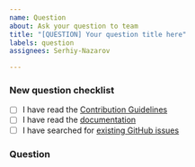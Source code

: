 ```yaml
---
name: Question
about: Ask your question to team
title: "[QUESTION] Your question title here"
labels: question
assignees: Serhiy-Nazarov

---
```


<!-- Thanks for helping to make `on_strum-service` better! Before submit your question, please make sure to check the following boxes by putting an x in the [ ] (don't: [x ], [ x], do: [x]) -->

### New question checklist

- [ ] I have read the [Contribution Guidelines](https://github.com/on-strum/ruby-on-strum-service/blob/master/CONTRIBUTING.md)
- [ ] I have read the [documentation](https://github.com/on-strum/ruby-on-strum-service/blob/master/README.md)
- [ ] I have searched for [existing GitHub issues](https://github.com/on-strum/ruby-on-strum-service/issues)

<!-- Please use next pattern for your question title: [QUESTION] Your question title here -->

### Question

<!-- Your question context here -->
